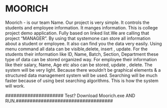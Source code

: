 # MOORICH
Moorich - is our team Name. Our project is very simple. It controls the students and employee information. It manges information. This is college project demo application. Fully based on linked list.We are calling that project “MANAGER”. By using that systemone can store all information about a student or employee. It also can find you the data very easily. Using menu command all data can be visible,delete, insert , update. For the students their information like ID, Name, Batch, Section, Department these type of data can be stored organized way. For employee their information like their salary, Name, Age etc also can be stored, update , delete. The system will be very light. Because there wouldn’t be graphical elements &amp; a structured data management system will be used. Searching will be much faster because of using best searching algorithms. This is how the system will work.



##################### Test? Download Moorich.exe AND RUN.###################################
